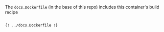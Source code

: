 

The `docs.Dockerfile` (in the base of this repo) includes this container's build recipe


```docker

{! ../docs.Dockerfile !}

```
